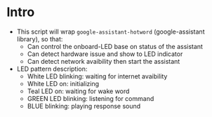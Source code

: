 # Intro

- This script will wrap `google-assistant-hotword` (google-assistant library), so that:
    + Can control the onboard-LED base on status of the assistant
    + Can detect hardware issue and show to LED indicator
    + Can detect network avaibility then start the assistant
- LED pattern description:
    + White LED blinking: waiting for internet avaibility
    + White LED on: initializing
    + Teal LED on: waiting for wake word
    + GREEN LED blinking: listening for command
    + BLUE blinking: playing response sound
